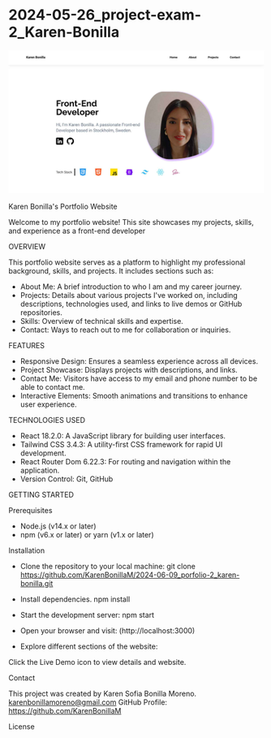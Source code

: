 # 2024-05-26_project-exam-2_Karen-Bonilla

![image](./src/Images//portfolio-screenshot.jpg)

Karen Bonilla's Portfolio Website

Welcome to my portfolio website! This site showcases my projects, skills, and experience as a front-end developer

OVERVIEW

This portfolio website serves as a platform to highlight my professional background, skills, and projects. It includes sections such as:

- About Me: A brief introduction to who I am and my career journey.
- Projects: Details about various projects I've worked on, including descriptions, technologies used, and links to live demos or GitHub repositories.
- Skills: Overview of technical skills and expertise.
- Contact: Ways to reach out to me for collaboration or inquiries.

FEATURES

- Responsive Design: Ensures a seamless experience across all devices.
- Project Showcase: Displays projects with descriptions, and links.
- Contact Me: Visitors have access to my email and phone number to be able to contact me.
- Interactive Elements: Smooth animations and transitions to enhance user experience.

TECHNOLOGIES USED

- React 18.2.0: A JavaScript library for building user interfaces.
- Tailwind CSS 3.4.3: A utility-first CSS framework for rapid UI development.
- React Router Dom 6.22.3: For routing and navigation within the application.
- Version Control: Git, GitHub

GETTING STARTED

Prerequisites

- Node.js (v14.x or later)
- npm (v6.x or later) or yarn (v1.x or later)

Installation

- Clone the repository to your local machine:
  git clone https://github.com/KarenBonillaM/2024-06-09_porfolio-2_karen-bonilla.git

- Install dependencies.
  npm install

- Start the development server:
  npm start

- Open your browser and visit:
  (http://localhost:3000)

- Explore different sections of the website:

Click the Live Demo icon to view details and website.

Contact

This project was created by Karen Sofia Bonilla Moreno.
karenbonillamoreno@gmail.com
GitHub Profile: https://github.com/KarenBonillaM

License
